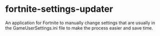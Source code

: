 # fortnite-settings-updater
An application for Fortnite to manually change settings that are usually in the GameUserSettings.ini file to make the process easier and save time.
